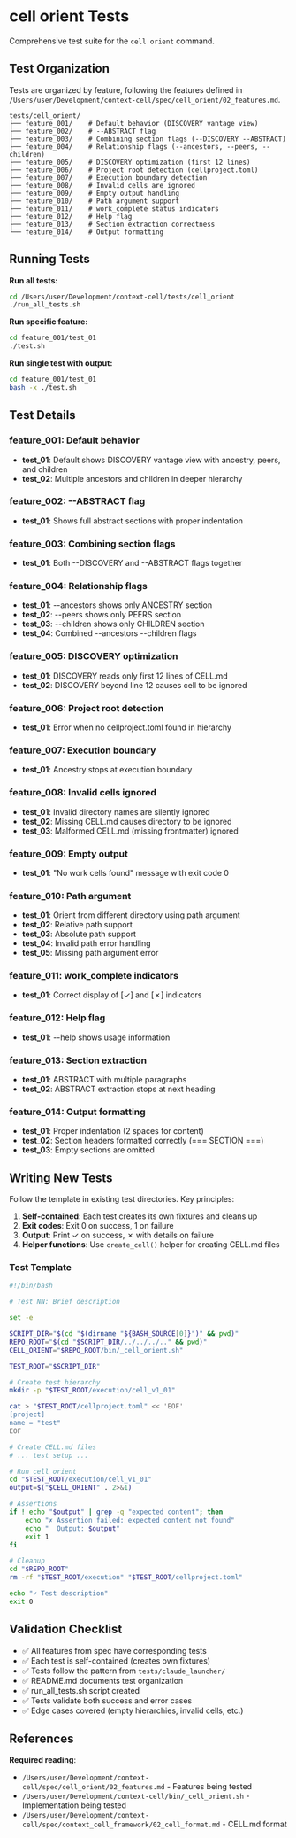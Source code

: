 # cell orient Tests

Comprehensive test suite for the `cell orient` command.

## Test Organization

Tests are organized by feature, following the features defined in `/Users/user/Development/context-cell/spec/cell_orient/02_features.md`.

```
tests/cell_orient/
├── feature_001/    # Default behavior (DISCOVERY vantage view)
├── feature_002/    # --ABSTRACT flag
├── feature_003/    # Combining section flags (--DISCOVERY --ABSTRACT)
├── feature_004/    # Relationship flags (--ancestors, --peers, --children)
├── feature_005/    # DISCOVERY optimization (first 12 lines)
├── feature_006/    # Project root detection (cellproject.toml)
├── feature_007/    # Execution boundary detection
├── feature_008/    # Invalid cells are ignored
├── feature_009/    # Empty output handling
├── feature_010/    # Path argument support
├── feature_011/    # work_complete status indicators
├── feature_012/    # Help flag
├── feature_013/    # Section extraction correctness
└── feature_014/    # Output formatting
```

## Running Tests

**Run all tests:**
```bash
cd /Users/user/Development/context-cell/tests/cell_orient
./run_all_tests.sh
```

**Run specific feature:**
```bash
cd feature_001/test_01
./test.sh
```

**Run single test with output:**
```bash
cd feature_001/test_01
bash -x ./test.sh
```

## Test Details

### feature_001: Default behavior
- **test_01**: Default shows DISCOVERY vantage view with ancestry, peers, and children
- **test_02**: Multiple ancestors and children in deeper hierarchy

### feature_002: --ABSTRACT flag
- **test_01**: Shows full abstract sections with proper indentation

### feature_003: Combining section flags
- **test_01**: Both --DISCOVERY and --ABSTRACT flags together

### feature_004: Relationship flags
- **test_01**: --ancestors shows only ANCESTRY section
- **test_02**: --peers shows only PEERS section
- **test_03**: --children shows only CHILDREN section
- **test_04**: Combined --ancestors --children flags

### feature_005: DISCOVERY optimization
- **test_01**: DISCOVERY reads only first 12 lines of CELL.md
- **test_02**: DISCOVERY beyond line 12 causes cell to be ignored

### feature_006: Project root detection
- **test_01**: Error when no cellproject.toml found in hierarchy

### feature_007: Execution boundary
- **test_01**: Ancestry stops at execution boundary

### feature_008: Invalid cells ignored
- **test_01**: Invalid directory names are silently ignored
- **test_02**: Missing CELL.md causes directory to be ignored
- **test_03**: Malformed CELL.md (missing frontmatter) ignored

### feature_009: Empty output
- **test_01**: "No work cells found" message with exit code 0

### feature_010: Path argument
- **test_01**: Orient from different directory using path argument
- **test_02**: Relative path support
- **test_03**: Absolute path support
- **test_04**: Invalid path error handling
- **test_05**: Missing path argument error

### feature_011: work_complete indicators
- **test_01**: Correct display of [✓] and [✗] indicators

### feature_012: Help flag
- **test_01**: --help shows usage information

### feature_013: Section extraction
- **test_01**: ABSTRACT with multiple paragraphs
- **test_02**: ABSTRACT extraction stops at next heading

### feature_014: Output formatting
- **test_01**: Proper indentation (2 spaces for content)
- **test_02**: Section headers formatted correctly (=== SECTION ===)
- **test_03**: Empty sections are omitted

## Writing New Tests

Follow the template in existing test directories. Key principles:

1. **Self-contained**: Each test creates its own fixtures and cleans up
2. **Exit codes**: Exit 0 on success, 1 on failure
3. **Output**: Print ✓ on success, ✗ with details on failure
4. **Helper functions**: Use `create_cell()` helper for creating CELL.md files

### Test Template

```bash
#!/bin/bash

# Test NN: Brief description

set -e

SCRIPT_DIR="$(cd "$(dirname "${BASH_SOURCE[0]}")" && pwd)"
REPO_ROOT="$(cd "$SCRIPT_DIR/../../../.." && pwd)"
CELL_ORIENT="$REPO_ROOT/bin/_cell_orient.sh"

TEST_ROOT="$SCRIPT_DIR"

# Create test hierarchy
mkdir -p "$TEST_ROOT/execution/cell_v1_01"

cat > "$TEST_ROOT/cellproject.toml" << 'EOF'
[project]
name = "test"
EOF

# Create CELL.md files
# ... test setup ...

# Run cell orient
cd "$TEST_ROOT/execution/cell_v1_01"
output=$("$CELL_ORIENT" . 2>&1)

# Assertions
if ! echo "$output" | grep -q "expected content"; then
    echo "✗ Assertion failed: expected content not found"
    echo "  Output: $output"
    exit 1
fi

# Cleanup
cd "$REPO_ROOT"
rm -rf "$TEST_ROOT/execution" "$TEST_ROOT/cellproject.toml"

echo "✓ Test description"
exit 0
```

## Validation Checklist

- ✅ All features from spec have corresponding tests
- ✅ Each test is self-contained (creates own fixtures)
- ✅ Tests follow the pattern from `tests/claude_launcher/`
- ✅ README.md documents test organization
- ✅ run_all_tests.sh script created
- ✅ Tests validate both success and error cases
- ✅ Edge cases covered (empty hierarchies, invalid cells, etc.)

## References

**Required reading**:
- `/Users/user/Development/context-cell/spec/cell_orient/02_features.md` - Features being tested
- `/Users/user/Development/context-cell/bin/_cell_orient.sh` - Implementation being tested
- `/Users/user/Development/context-cell/spec/context_cell_framework/02_cell_format.md` - CELL.md format
